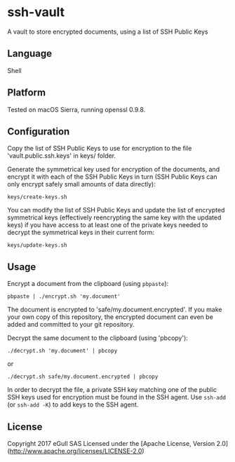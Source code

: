 # ssh-vault
A vault to store encrypted documents, using a list of SSH Public Keys

## Language

Shell

## Platform

Tested on macOS Sierra, running openssl 0.9.8.

## Configuration

Copy the list of SSH Public Keys to use for encryption to the file
'vault.public.ssh.keys' in keys/ folder.

Generate the symmetrical key used for encryption of the documents,
and encrypt it with each of the SSH Public Keys in turn (SSH Public
Keys can only encrypt safely small amounts of data directly):

```
keys/create-keys.sh
```

You can modify the list of SSH Public Keys and update the list of encrypted
symmetrical keys (effectively reencrypting the same key with the updated keys)
if you have access to at least one of the private keys needed to decrypt the
symmetrical keys in their current form:

```
keys/update-keys.sh
```

## Usage

Encrypt a document from the clipboard (using `pbpaste`):

```
pbpaste | ./encrypt.sh 'my.document'
```

The document is encrypted to 'safe/my.document.encrypted'.
If you make your own copy of this repository, the encrypted document
can even be added and committed to your git repository.

Decrypt the same document to the clipboard (using 'pbcopy'):

```
./decrypt.sh 'my.document' | pbcopy
```

or

```
./decrypt.sh safe/my.document.encrypted | pbcopy
```

In order to decrypt the file, a private SSH key matching one of the
public SSH keys used for encryption must be found in the SSH agent.
Use `ssh-add` (or `ssh-add -K`) to add keys to the SSH agent.

## License

Copyright 2017 eGull SAS
Licensed under the [Apache License, Version 2.0]
(http://www.apache.org/licenses/LICENSE-2.0)
